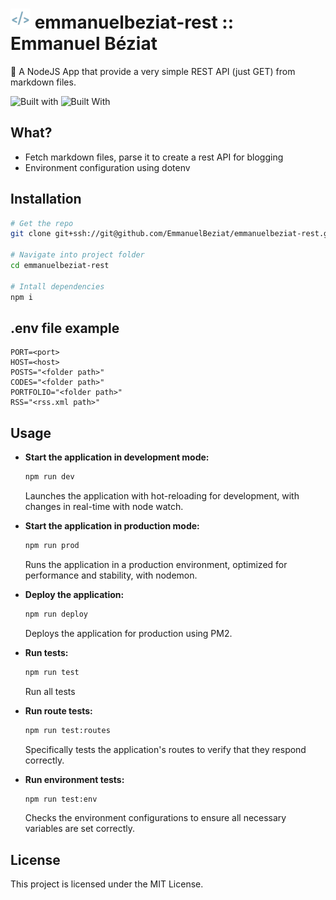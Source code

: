 # ![Emmanuel Béziat Logo](public/favicons/favicon-32x32.png) emmanuelbeziat-rest :: Emmanuel Béziat

🎲 A NodeJS App that provide a very simple REST API (just GET) from markdown files.

![Built with](https://img.shields.io/badge/built_with-fastify-blue.svg?style=flat) ![Built With](https://img.shields.io/badge/built_with-nunjucks-green.svg?style=flat
)

## What?

- Fetch markdown files, parse it to create a rest API for blogging
- Environment configuration using dotenv

## Installation

```bash
# Get the repo
git clone git+ssh://git@github.com/EmmanuelBeziat/emmanuelbeziat-rest.git

# Navigate into project folder
cd emmanuelbeziat-rest

# Intall dependencies
npm i
```

## .env file example

```env
PORT=<port>
HOST=<host>
POSTS="<folder path>"
CODES="<folder path>"
PORTFOLIO="<folder path>"
RSS="<rss.xml path>"

```

## Usage

- **Start the application in development mode:**
  ```bash
  npm run dev
  ```
  Launches the application with hot-reloading for development, with changes in real-time with node watch.

- **Start the application in production mode:**
  ```bash
  npm run prod
  ```
  Runs the application in a production environment, optimized for performance and stability, with nodemon.

- **Deploy the application:**
  ```bash
  npm run deploy
  ```
  Deploys the application for production using PM2.

- **Run tests:**
  ```bash
  npm run test
  ```
  Run all tests

- **Run route tests:**
  ```bash
  npm run test:routes
  ```
  Specifically tests the application's routes to verify that they respond correctly.

- **Run environment tests:**
  ```bash
  npm run test:env
  ```
	Checks the environment configurations to ensure all necessary variables are set correctly.

## License

This project is licensed under the MIT License.
